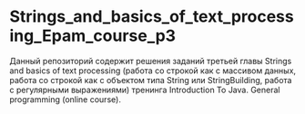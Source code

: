 # Strings_and_basics_of_text_processing_Epam_course_p3

Данный репозиторий содержит решения заданий третьей главы Strings and basics of text processing (работа со строкой как с массивом данных,
работа со строкой как с объектом типа String или StringBuilding, работа с регулярными выражениями) тренинга Introduction To Java. 
General programming (online course).
